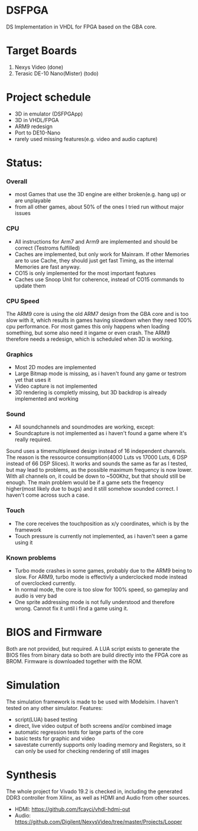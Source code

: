 # DSFPGA

DS Implementation in VHDL for FPGA based on the GBA core.

# Target Boards
1. Nexys Video (done)
2. Terasic DE-10 Nano(Mister) (todo)

# Project schedule
- 3D in emulator (DSFPGApp)
- 3D in VHDL/FPGA
- ARM9 redesign
- Port to DE10-Nano
- rarely used missing features(e.g. video and audio capture)

# Status: 

### Overall
- most Games that use the 3D engine are either broken(e.g. hang up) or are unplayable
- from all other games, about 50% of the ones I tried run without major issues 

### CPU
- All instructions for Arm7 and Arm9 are implemented and should be correct (Testroms fulfilled)
- Caches are implemented, but only work for Mainram. If other Memories are to use Cache, they should just get fast Timing, as the internal Memories are fast anyway.
- CO15 is only implemented for the most important features
- Caches use Snoop Unit for coherence, instead of CO15 commands to update them

### CPU Speed
The ARM9 core is using the old ARM7 design from the GBA core and is too slow with it, which results in games having slowdown when they need 100% cpu performance. For most games this only happens when loading something, but some also need it ingame or even crash.
The ARM9 therefore needs a redesign, which is scheduled when 3D is working.

### Graphics
- Most 2D modes are implemented
- Large Bitmap mode is missing, as i haven't found any game or testrom yet that uses it
- Video capture is not implemented
- 3D rendering is completly missing, but 3D backdrop is already implemented and working

### Sound
- All soundchannels and soundmodes are working, except:
- Soundcapture is not implemented as i haven't found a game where it's really required.

Sound uses a timemultiplexed design instead of 16 independent channels. The reason is the ressource consumption(4000 Luts vs 17000 Luts, 6 DSP instead of 66 DSP Slices). It works and sounds the same as far as I tested, but may lead to problems, as the possible maximum frequency is now lower. With all channels on, it could be down to ~500Khz, but that should still be enough. The main problem would be if a game sets the freqency higher(most likely due to bugs) and it still somehow sounded correct. I haven't come across such a case.

### Touch
- The core receives the touchposition as x/y coordinates, which is by the framework
- Touch pressure is currently not implemented, as i haven't seen a game using it

### Known problems
- Turbo mode crashes in some games, probably due to the ARM9 being to slow. For ARM9, turbo mode is effectivly a underclocked mode instead of overclocked currently.
- In normal mode, the core is too slow for 100% speed, so gameplay and audio is very bad
- One sprite addressing mode is not fully understood and therefore wrong. Cannot fix it until i find a game using it.

# BIOS and Firmware
Both are not provided, but required. A LUA script exists to generate the BIOS files from binary data so both are build directly into the FPGA core as BROM.
Firmware is downloaded together with the ROM.

# Simulation
The simulation framework is made to be used with Modelsim. I haven't tested on any other simulator.
Features:
- script(LUA) based testing
- direct, live video output of both screens and/or combined image
- automatic regression tests for large parts of the core
- basic tests for graphic and video
- savestate currently supports only loading memory and Registers, so it can only be used for checking rendering of still images

# Synthesis
The whole project for Vivado 19.2 is checked in, including the generated DDR3 controller from Xilinx, as well as HDMI and Audio from other sources.
- HDMI: https://github.com/fcayci/vhdl-hdmi-out
- Audio: https://github.com/Digilent/NexysVideo/tree/master/Projects/Looper
